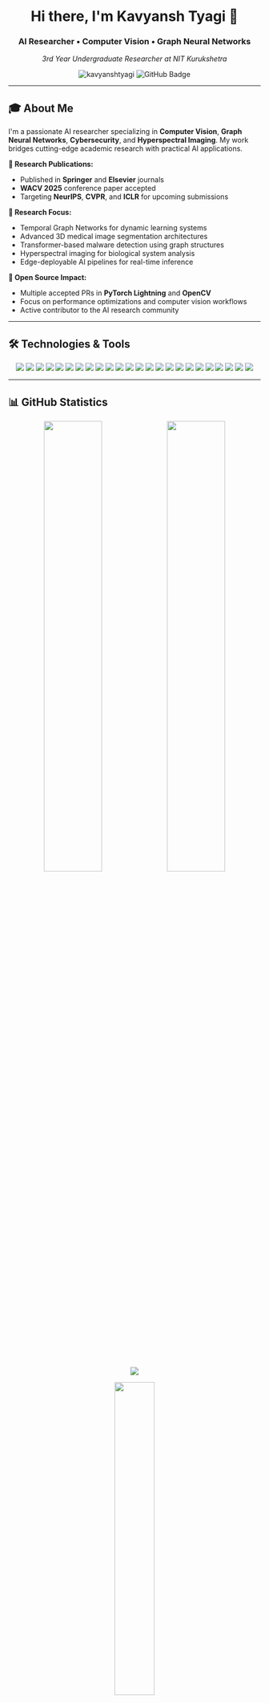 <h1 align="center">Hi there, I'm Kavyansh Tyagi 👋</h1>
<h3 align="center">AI Researcher • Computer Vision • Graph Neural Networks</h3>
<p align="center">
  <em>3rd Year Undergraduate Researcher at NIT Kurukshetra</em>
</p>

<p align="center">
  <img src="https://komarev.com/ghpvc/?username=kavyanshtyagi&label=Profile%20views&color=0e75b6&style=flat" alt="kavyanshtyagi" />
  <img src="https://img.shields.io/github/followers/kavyanshtyagi?label=Followers&style=social" alt="GitHub Badge">
</p>

---

## 🎓 About Me

I'm a passionate AI researcher specializing in **Computer Vision**, **Graph Neural Networks**, **Cybersecurity**, and **Hyperspectral Imaging**. My work bridges cutting-edge academic research with practical AI applications.

**🔬 Research Publications:**
- Published in **Springer** and **Elsevier** journals
- **WACV 2025** conference paper accepted
- Targeting **NeurIPS**, **CVPR**, and **ICLR** for upcoming submissions

**🎯 Research Focus:**
- Temporal Graph Networks for dynamic learning systems
- Advanced 3D medical image segmentation architectures  
- Transformer-based malware detection using graph structures
- Hyperspectral imaging for biological system analysis
- Edge-deployable AI pipelines for real-time inference

**🌟 Open Source Impact:**
- Multiple accepted PRs in **PyTorch Lightning** and **OpenCV**
- Focus on performance optimizations and computer vision workflows
- Active contributor to the AI research community

---

## 🛠️ Technologies & Tools

<p align="center">
  <!-- Languages -->
  <img src="https://img.shields.io/badge/Python-3776AB?style=for-the-badge&logo=python&logoColor=white" />
  <img src="https://img.shields.io/badge/C++-00599C?style=for-the-badge&logo=cplusplus&logoColor=white" />
  <img src="https://img.shields.io/badge/Rust-000000?style=for-the-badge&logo=rust&logoColor=white" />
  <img src="https://img.shields.io/badge/Java-007396?style=for-the-badge&logo=java&logoColor=white" />
  <img src="https://img.shields.io/badge/Bash-121011?style=for-the-badge&logo=gnubash&logoColor=white" />
  
  <!-- Core ML/DL -->
  <img src="https://img.shields.io/badge/PyTorch-EE4C2C?style=for-the-badge&logo=pytorch&logoColor=white" />
  <img src="https://img.shields.io/badge/TensorFlow-FF6F00?style=for-the-badge&logo=tensorflow&logoColor=white" />
  <img src="https://img.shields.io/badge/Keras-D00000?style=for-the-badge&logo=keras&logoColor=white" />
  <img src="https://img.shields.io/badge/JAX-3EBA77?style=for-the-badge&logo=jax&logoColor=black" />
  <img src="https://img.shields.io/badge/Scikit--Learn-F7931E?style=for-the-badge&logo=scikit-learn&logoColor=white" />
  
  <!-- Vision/NLP/Graph -->
  <img src="https://img.shields.io/badge/OpenCV-27338e?style=for-the-badge&logo=opencv&logoColor=white" />
  <img src="https://img.shields.io/badge/HuggingFace-FFD21F?style=for-the-badge&logo=huggingface&logoColor=black" />
  <img src="https://img.shields.io/badge/Transformers-ffcc00?style=for-the-badge&logo=transformers&logoColor=black" />
  <img src="https://img.shields.io/badge/torch_geometric-9933cc?style=for-the-badge" />
  <img src="https://img.shields.io/badge/NetworkX-003366?style=for-the-badge" />
  
  <!-- MLOps & Infra -->
  <img src="https://img.shields.io/badge/Weights_&_Biases-FFBE00?style=for-the-badge&logo=weightsandbiases&logoColor=black" />
  <img src="https://img.shields.io/badge/DVC-13AA52?style=for-the-badge&logo=dvc&logoColor=white" />
  <img src="https://img.shields.io/badge/Docker-2496ED?style=for-the-badge&logo=docker&logoColor=white" />
  <img src="https://img.shields.io/badge/Git-F05032?style=for-the-badge&logo=git&logoColor=white" />
  <img src="https://img.shields.io/badge/GitHub_Actions-2088FF?style=for-the-badge&logo=github-actions&logoColor=white" />
  <img src="https://img.shields.io/badge/Linux-FCC624?style=for-the-badge&logo=linux&logoColor=black" />
  
  <!-- Hardware -->
  <img src="https://img.shields.io/badge/Arduino-00979D?style=for-the-badge&logo=arduino&logoColor=white" />
  <img src="https://img.shields.io/badge/Raspberry_Pi-C51A4A?style=for-the-badge&logo=raspberrypi&logoColor=white" />
  <img src="https://img.shields.io/badge/NVIDIA_Jetson-76B900?style=for-the-badge&logo=nvidia&logoColor=white" />
</p>

---

## 📊 GitHub Statistics

<p align="center">
  <img width="48%" src="https://github-readme-stats.vercel.app/api?username=kavyanshtyagi&show_icons=true&theme=tokyonight&hide_border=true&count_private=true" />
  <img width="48%" src="https://github-readme-streak-stats.herokuapp.com/?user=kavyanshtyagi&theme=tokyonight&hide_border=true" />
</p>

<p align="center">
  <img src="https://github-readme-activity-graph.vercel.app/graph?username=kavyanshtyagi&theme=tokyo-night&hide_border=true&area=true" />
</p>

<p align="center">
  <img width="40%" src="https://github-readme-stats.vercel.app/api/top-langs/?username=kavyanshtyagi&theme=tokyonight&hide_border=true&layout=compact" />
</p>

---

## 🔬 Featured Research Projects

### 🧠 Temporal Graph Networks for Dynamic Learning
**Tech Stack:** PyTorch Geometric Temporal, NetworkX, Python  
**Achievement:** 15%+ improvement over baselines on Wikipedia link prediction (5M+ nodes)  
**Status:** Targeting NeurIPS 2025 submission

### 🏥 3D Brain Tumor Segmentation (BRATS)
**Tech Stack:** PyTorch, Medical Imaging Libraries, CUDA  
**Achievement:** Custom hybrid architecture exceeding SegFormer3D benchmarks  
**Impact:** 92%+ Dice score on BRATS validation dataset

### 🛡️ Transformer-based Malware Detection
**Tech Stack:** Transformers, Graph Neural Networks, Cuckoo Sandbox  
**Achievement:** 98%+ accuracy in ransomware detection using graph-transformer pipeline  
**Publication:** Published in Elsevier journal

### 📡 Hyperspectral Imaging for Biological Systems
**Tech Stack:** Spectral Analysis Tools, Computer Vision, Signal Processing  
**Impact:** Novel spectral analysis techniques for precision biological characterization  
**Publication:** Published in Springer journal

---

## 📈 Contribution Graph

<p align="center">
  <img src="https://github-profile-summary-cards.vercel.app/api/cards/profile-details?username=kavyanshtyagi&theme=github_dark" />
</p>

<p align="center">
  <img width="32%" src="https://github-profile-summary-cards.vercel.app/api/cards/repos-per-language?username=kavyanshtyagi&theme=github_dark" />
  <img width="32%" src="https://github-profile-summary-cards.vercel.app/api/cards/most-commit-language?username=kavyanshtyagi&theme=github_dark" />
  <img width="32%" src="https://github-profile-summary-cards.vercel.app/api/cards/productive-time?username=kavyanshtyagi&theme=github_dark&utcOffset=5.5" />
</p>

---

## 🏆 Achievements & Recognition

- 📚 **Published Researcher:** Springer & Elsevier journals
- 🎯 **WACV 2025:** Accepted conference paper  
- 🌟 **Open Source Contributor:** PyTorch Lightning & OpenCV
- 🔬 **Research Focus:** Targeting top-tier conferences (NeurIPS, CVPR, ICLR)
- 💡 **Innovation:** 5+ applied AI prototypes in healthcare and cybersecurity

---

## 📫 Let's Connect & Collaborate

<p align="center">
  <a href="mailto:kavyansh.tyagi7@gmail.com"><img src="https://img.shields.io/badge/Email-D14836?style=for-the-badge&logo=gmail&logoColor=white"/></a>
  <a href="https://www.linkedin.com/in/kavyansh-tyagi-9b5410264/"><img src="https://img.shields.io/badge/LinkedIn-0077B5?style=for-the-badge&logo=linkedin&logoColor=white"/></a>
  <a href="https://github.com/kavyanshtyagi"><img src="https://img.shields.io/badge/GitHub-100000?style=for-the-badge&logo=github&logoColor=white"/></a>
</p>

**🎯 Seeking:** Summer 2025 AI/ML Research Internships  
**🏢 Interests:** Computer Vision • Graph Neural Networks • AI for Healthcare • Research Labs • Open-Source Fellowships

---

## 🎵 Currently Playing
<p align="center">
  <img src="https://spotify-github-profile.vercel.app/api/view?uid=your_spotify_id&cover_image=true&theme=novatorem&show_offline=false&background_color=121212&interchange=false&bar_color=53b14f&bar_color_cover=false" />
</p>

---

<p align="center">
  <img src="https://capsule-render.vercel.app/api?type=waving&color=gradient&height=100&section=footer"/>
</p>

<h3 align="center">
  <em>"Bridging theoretical research with real-world AI impact"</em>
</h3>
